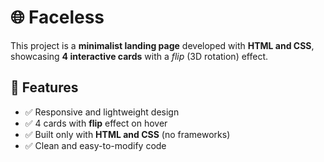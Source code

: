 # 🌐 Faceless

This project is a **minimalist landing page** developed with **HTML and CSS**, showcasing **4 interactive cards** with a *flip* (3D rotation) effect.  

## 🚀 Features  
- ✅ Responsive and lightweight design  
- ✅ 4 cards with **flip** effect on hover  
- ✅ Built only with **HTML and CSS** (no frameworks)  
- ✅ Clean and easy-to-modify code  
